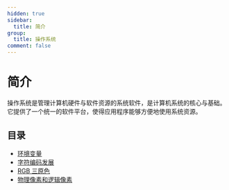 ```yaml
---
hidden: true
sidebar:
  title: 简介
group:
  title: 操作系统
comment: false
---
```


# 简介

操作系统是管理计算机硬件与软件资源的系统软件，是计算机系统的核心与基础。它提供了一个统一的软件平台，使得应用程序能够方便地使用系统资源。

## 目录

- [环境变量](./environment-variables.md)
- [字符编码发展](./character-encoding.md)
- [RGB 三原色](./color-encoding.md)
- [物理像素和逻辑像素](./pixel-resolution.md)
